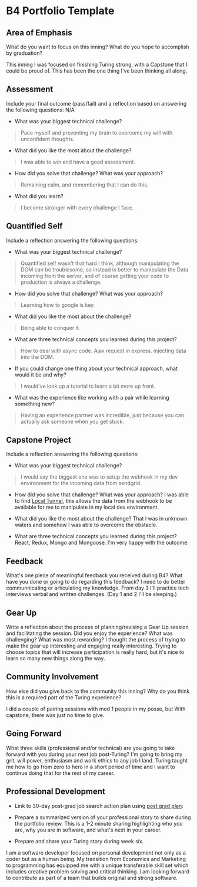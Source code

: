 # B4 Portfolio Template

## Area of Emphasis

What do you want to focus on this inning? What do you hope to accomplish by graduation?

This inning I was focused on finishing Turing strong, with a Capstone that I could be proud of. This has been the one thing I've been thinking all along.


## Assessment

Include your final outcome (pass/fail) and a reflection based on answering the following questions:
N/A

* What was your biggest technical challenge?
> Pace myself and preventing my brain to overcome my will with unconfident thoughts.

* What did you like the most about the challenge?
> I was able to win and have a good assessment.

* How did you solve that challenge? What was your approach?
> Remaining calm, and remembering that I can do this.

* What did you learn?
> I become stronger with every challenge I face.

## Quantified Self

Include a reflection answering the following questions:

* What was your biggest technical challenge?
> Quantified self wasn't that hard I think, although manipulating the DOM can be troublesome, so instead
> is better to manipulate the Data incoming from the server, and of course getting your code to production is
> always a challenge.

* How did you solve that challenge? What was your approach?
> Learning how to google is key.

* What did you like the most about the challenge?
> Being able to conquer it.

* What are three technical concepts you learned during this project?
> How to deal with async code.
> Ajax request in express.
> injecting data into the DOM.

* If you could change one thing about your technical approach, what would it be and why?
> I would've look up a tutorial to learn a bit more up front.

* What was the experience like working with a pair while learning something new?
> Having an experience partner was incredible, just because you can actually ask someone when you get stuck.

## Capstone Project

Include a reflection answering the following questions:

* What was your biggest technical challenge?
> I would say the biggest one was to setup the webhook in my dev environment for the incoming data from sendgrid.

* How did you solve that challenge? What was your approach?
I was able to find [Local Tunnel](https://localtunnel.github.io/www/), this allows the data from the webhook to be available for me to manipulate in my local dev environment.

* What did you like the most about the challenge?
That I was in unknown waters and somehow I was able to overcome the obstacle.

* What are three technical concepts you learned during this project?
React, Redux, Mongo and Mongoose. I'm very happy with the outcome.

## Feedback

What's one piece of meaningful feedback you received during B4? What have you done or going to do regarding this feedback?
I need to do better communnicating or articulating my knowledge. From day 3 I'll practice tech interviews verbal and written challenges. (Day 1 and 2 I'll be sleeping.)

## Gear Up

Write a reflection about the process of planning/revising a Gear Up session and facilitating the session. Did you enjoy the experience? What was challenging? What was most rewarding?
I thought the process of trying to make the gear up interesting and engaging really interesting. Trying to choose topics that will increase participation is really hard, but it's nice to learn so many new things along the way.

## Community Involvement

How else did you give back to the community this inning? Why do you think this is a required part of the Turing experience?

I did a couple of pairing sessions with mod 1 people in my posse, but With capstone, there was just no time to give.

## Going Forward

What three skills (professional and/or technical) are you going to take forward with you during your next job post-Turing?
I'm going to bring my grit, will power, enthusiasm and work ethics to any job I land. Turing taught me how to go from zero to hero in a short period of time and I want to continue doing that for the rest of my career.

## Professional Development

* Link to 30-day post-grad job search action plan using [post grad plan](https://gist.github.com/chantal66/0672e33f69ae71538da76100e512ea00):

* Prepare a summarized version of your professional story to share during the portfolio review. This is a 1-2 minute sharing highlighting who you are, why you are in software, and what's next in your career.
* Prepare and share your Turing story during week six.

I am a software developer focused on personal development not only as a coder but as a human being. My transition from Economics and Marketing to programming has equipped me with a unique transferable skill set which includes creative problem solving and critical thinking.  I am looking forward to contribute as part of a team that builds original and strong software.

